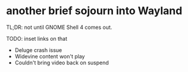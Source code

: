 # another brief sojourn into Wayland

TL;DR: not until GNOME Shell 4 comes out.

TODO: inset links on that

- Deluge crash issue
- Widevine content won't play
- Couldn't bring video back on suspend
